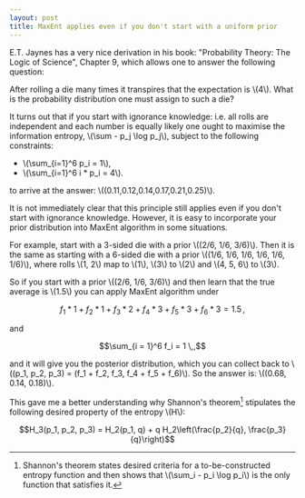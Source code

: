 ```yaml
---
layout: post
title: MaxEnt applies even if you don't start with a uniform prior
---
```


E.T. Jaynes has a very nice derivation in his book: "Probability Theory: The
Logic of Science", Chapter 9, which allows one to answer the following
question:

After rolling a die many times it transpires that the expectation is \\(4\\).
What is the probability distribution one must assign to such a die?

It turns out that if you start with ignorance knowledge: i.e. all rolls
are independent and each number is equally likely one ought to maximise
the information entropy, \\(\sum - p_j \log p_j\\), subject to the following
constraints:

* \\(\sum_{i=1}^6 p_i = 1\\),
* \\(\sum_{i=1}^6 i * p_i = 4\\).

to arrive at the answer: \\((0.11,0.12,0.14,0.17,0.21,0.25)\\).

It is not immediately clear that this principle still applies even if you don't
start with ignorance knowledge. However, it is easy to incorporate your prior
distribution into MaxEnt algorithm in some situations.

For example, start with a 3-sided die with a prior \\((2/6, 1/6, 3/6)\\). Then
it is the same as starting with a 6-sided die with a prior \\((1/6, 1/6, 1/6,
1/6, 1/6, 1/6)\\), where rolls \\(1, 2\\) map to  \\(1\\), \\(3\\) to \\(2\\)
and \\(4, 5, 6\\) to \\(3\\).

So if you start with a prior \\((2/6, 1/6, 3/6)\\) and then learn that the true
average is \\(1.5\\) you can apply MaxEnt algorithm under

$$f_1 * 1 + f_2 * 1 + f_3 * 2 + f_4 * 3 + f_5 * 3 + f_6 * 3 = 1.5 \,,$$

and

$$\sum_{i = 1}^6 f_i = 1 \,,$$

and it will give you the posterior distribution, which you can collect
back to \\((p_1, p_2, p_3)  = (f_1 + f_2, f_3, f_4 + f_5 + f_6)\\). So the
answer is: \\((0.68, 0.14, 0.18)\\).

This gave me a better understanding why Shannon's theorem[^1] stipulates the
following desired property of the entropy \\(H\\):

$$H_3(p_1, p_2, p_3) = H_2(p_1, q) + q
H_2\left(\frac{p_2}{q}, \frac{p_3}{q}\right)$$

[^1]:
    Shannon's theorem states desired criteria for a to-be-constructed entropy
    function and then shows that \\(\sum_i - p_i \log p_i\\) is the only
    function that satisfies it.
